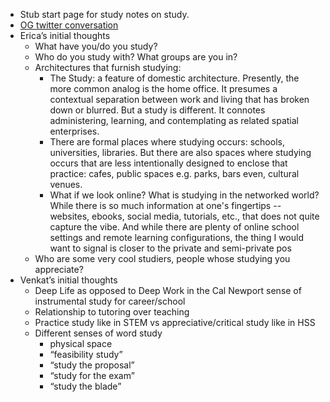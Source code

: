 - Stub start page for study notes on study.
- [OG twitter conversation](https://twitter.com/fstflofscholars/status/1553397180832038912?s=21&t=r_xM8S9D10oxZPsQmHLMNw)
- Erica’s initial thoughts
    - What have you/do you study? 
    - Who do you study with? What groups are you in?
    - Architectures that furnish studying:
        - The Study: a feature of domestic architecture. Presently, the more common analog is the home office. It presumes a contextual separation between work and living that has broken down or blurred. But a study is different. It connotes administering, learning, and contemplating as related spatial enterprises.
        - There are formal places where studying occurs: schools, universities, libraries. But there are also spaces where studying occurs that are less intentionally designed to enclose that practice: cafes, public spaces e.g. parks, bars even, cultural venues.
        - What if we look online? What is studying in the networked world? While there is so much information at one's fingertips -- websites, ebooks, social media, tutorials, etc., that does not quite capture the vibe. And while there are plenty of online school settings and remote learning configurations, the thing I would want to signal is closer to the private and semi-private pos
    - Who are some very cool studiers, people whose studying you appreciate?
- Venkat’s initial thoughts
    - Deep Life as opposed to Deep Work in the Cal Newport sense of instrumental study for career/school
    - Relationship to tutoring over teaching
    - Practice study like in STEM vs appreciative/critical study like in HSS
    - Different senses of word study 
        - physical space
        - “feasibility study”
        - “study the proposal”
        - “study for the exam”
        - “study the blade”
